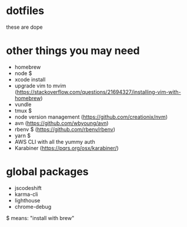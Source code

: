 # dotfiles

these are dope

# other things you may need
- homebrew
- node $
- xcode install
- upgrade vim to mvim (https://stackoverflow.com/questions/21694327/installing-vim-with-homebrew)
- vundle 
- tmux $
- node version management (https://github.com/creationix/nvm)
- avn (https://github.com/wbyoung/avn)
- rbenv $ (https://github.com/rbenv/rbenv)
- yarn $
- AWS CLI with all the yummy auth
- Karabiner (https://pqrs.org/osx/karabiner/)

# global packages
- jscodeshift
- karma-cli
- lighthouse
- chrome-debug

$ means: "install with brew"
